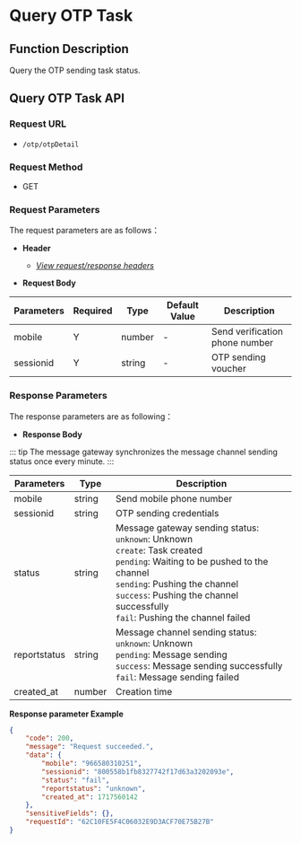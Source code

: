 # Query OTP Task

## Function Description

Query the OTP sending task status.

## Query OTP Task API

### Request URL

- `/otp/otpDetail`

### Request Method

- GET

### Request Parameters

The request parameters are as follows：

- **Header**

  - [_View request/response headers_](/en/payoutApi/apiRule/header)

- **Request Body**

| **Parameters** | **Required** | **Type** | **Default Value** | **Description**                |
| -------------- | ------------ | -------- | ----------------- | ------------------------------ |
| mobile         | Y            | number   | -                 | Send verification phone number |
| sessionid      | Y            | string   | -                 | OTP sending voucher            |

### Response Parameters

The response parameters are as following：

- **Response Body**

::: tip
The message gateway synchronizes the message channel sending status once every minute.
:::

| **Parameters** | **Type** | **Description**                                                                                                                                                                                                                                                |
| -------------- | -------- | -------------------------------------------------------------------------------------------------------------------------------------------------------------------------------------------------------------------------------------------------------------- |
| mobile         | string   | Send mobile phone number                                                                                                                                                                                                                                       |
| sessionid      | string   | OTP sending credentials                                                                                                                                                                                                                                        |
| status         | string   | Message gateway sending status: <br>`unknown`: Unknown <br>`create`: Task created <br>`pending`: Waiting to be pushed to the channel <br>`sending`: Pushing the channel <br>`success`: Pushing the channel successfully <br>`fail`: Pushing the channel failed |
| reportstatus   | string   | Message channel sending status: <br>`unknown`: Unknown <br>`pending`: Message sending <br>`success`: Message sending successfully <br>`fail`: Message sending failed                                                                                           |
| created_at     | number   | Creation time                                                                                                                                                                                                                                                  |

**Response parameter Example**

```json
{
    "code": 200,
    "message": "Request succeeded.",
    "data": {
        "mobile": "966580310251",
        "sessionid": "800558b1fb8327742f17d63a3202093e",
        "status": "fail",
        "reportstatus": "unknown",
        "created_at": 1717560142
    },
    "sensitiveFields": {},
    "requestId": "62C10FE5F4C06032E9D3ACF70E75B27B"
}
```